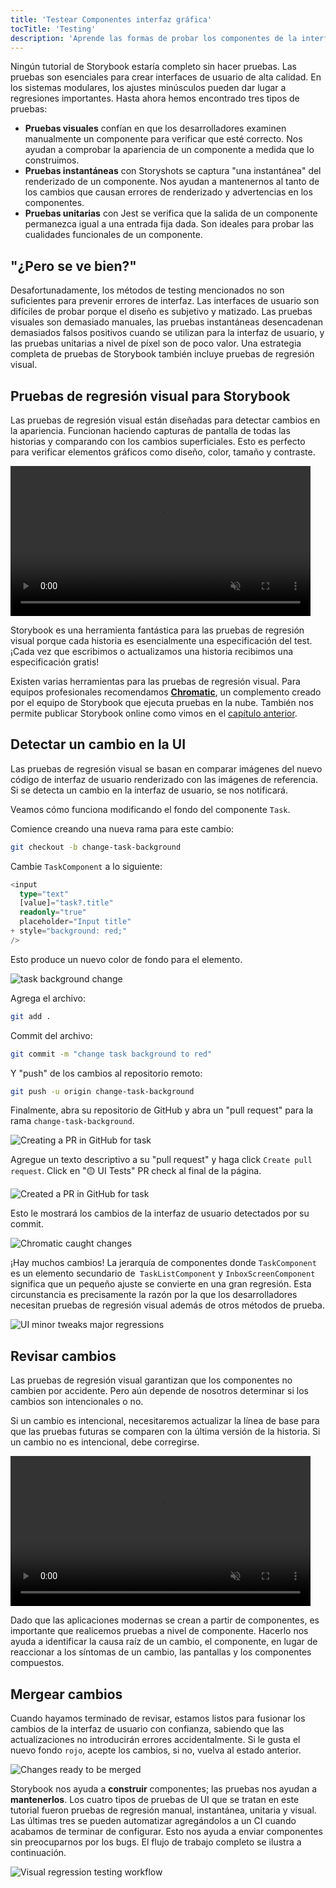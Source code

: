 ```yaml
---
title: 'Testear Componentes interfaz gráfica'
tocTitle: 'Testing'
description: 'Aprende las formas de probar los componentes de la interfaz gráfica'
---
```


Ningún tutorial de Storybook estaría completo sin hacer pruebas. Las pruebas son esenciales para crear interfaces de usuario de alta calidad. En los sistemas modulares, los ajustes minúsculos pueden dar lugar a regresiones importantes. Hasta ahora hemos encontrado tres tipos de pruebas:

- **Pruebas visuales** confían en que los desarrolladores examinen manualmente un componente para verificar que esté correcto. Nos ayudan a comprobar la apariencia de un componente a medida que lo construimos.
- **Pruebas instantáneas** con Storyshots se captura "una instantánea" del renderizado de un componente. Nos ayudan a mantenernos al tanto de los cambios que causan errores de renderizado y advertencias en los componentes.
- **Pruebas unitarias** con Jest se verifica que la salida de un componente permanezca igual a una entrada fija dada.
  Son ideales para probar las cualidades funcionales de un componente.

## "¿Pero se ve bien?"

Desafortunadamente, los métodos de testing mencionados no son suficientes para prevenir errores de interfaz. Las interfaces de usuario son difíciles de probar porque el diseño es subjetivo y matizado. Las pruebas visuales son demasiado manuales, las pruebas instantáneas desencadenan demasiados falsos positivos cuando se utilizan para la interfaz de usuario, y las pruebas unitarias a nivel de píxel son de poco valor. Una estrategia completa de pruebas de Storybook también incluye pruebas de regresión visual.

## Pruebas de regresión visual para Storybook

Las pruebas de regresión visual están diseñadas para detectar cambios en la apariencia. Funcionan haciendo capturas de pantalla de todas las historias y comparando con los cambios superficiales. Esto es perfecto para verificar elementos gráficos como diseño, color, tamaño y contraste.

<video autoPlay muted playsInline loop style="width:480px; margin: 0 auto;">
  <source
    src="/intro-to-storybook/visual-regression-testing.mp4"
    type="video/mp4"
  />
</video>

Storybook es una herramienta fantástica para las pruebas de regresión visual porque cada historia es esencialmente una especificación del test. ¡Cada vez que escribimos o actualizamos una historia recibimos una especificación gratis!

Existen varias herramientas para las pruebas de regresión visual. Para equipos profesionales recomendamos [**Chromatic**](https://www.chromatic.com/), un complemento creado por el equipo de Storybook que ejecuta pruebas en la nube. También nos permite publicar Storybook online como vimos en el [capítulo anterior](/intro-to-storybook/angular/es/deploy/).

## Detectar un cambio en la UI

Las pruebas de regresión visual se basan en comparar imágenes del nuevo código de interfaz de usuario renderizado con las imágenes de referencia. Si se detecta un cambio en la interfaz de usuario, se nos notificará.

Veamos cómo funciona modificando el fondo del componente `Task`.

Comience creando una nueva rama para este cambio:

```bash
git checkout -b change-task-background
```

Cambie `TaskComponent` a lo siguiente:

```diff:title=src/app/components/task.component.ts
<input
  type="text"
  [value]="task?.title"
  readonly="true"
  placeholder="Input title"
+ style="background: red;"
/>
```

Esto produce un nuevo color de fondo para el elemento.

![task background change](/intro-to-storybook/chromatic-task-change.png)

Agrega el archivo:

```bash
git add .
```

Commit del archivo:

```bash
git commit -m "change task background to red"
```

Y "push" de los cambios al repositorio remoto:

```bash
git push -u origin change-task-background
```

Finalmente, abra su repositorio de GitHub y abra un "pull request" para la rama `change-task-background`.

![Creating a PR in GitHub for task](/github/pull-request-background.png)

Agregue un texto descriptivo a su "pull request" y haga click `Create pull request`. Click en "🟡 UI Tests" PR check al final de la página.

![Created a PR in GitHub for task](/github/pull-request-background-ok.png)

Esto le mostrará los cambios de la interfaz de usuario detectados por su commit.

![Chromatic caught changes](/intro-to-storybook/chromatic-catch-changes.png)

¡Hay muchos cambios! La jerarquía de componentes donde `TaskComponent` es un elemento secundario de` TaskListComponent` y `InboxScreenComponent` significa que un pequeño ajuste se convierte en una gran regresión. Esta circunstancia es precisamente la razón por la que los desarrolladores necesitan pruebas de regresión visual además de otros métodos de prueba.

![UI minor tweaks major regressions](/intro-to-storybook/minor-major-regressions.gif)

## Revisar cambios

Las pruebas de regresión visual garantizan que los componentes no cambien por accidente. Pero aún depende de nosotros determinar si los cambios son intencionales o no.

Si un cambio es intencional, necesitaremos actualizar la línea de base para que las pruebas futuras se comparen con la última versión de la historia. Si un cambio no es intencional, debe corregirse.

<video autoPlay muted playsInline loop style="width:480px; margin: 0 auto;">
  <source
    src="/intro-to-storybook/website-workflow-review-merge-optimized.mp4"
    type="video/mp4"
  />
</video>

Dado que las aplicaciones modernas se crean a partir de componentes, es importante que realicemos pruebas a nivel de componente. Hacerlo nos ayuda a identificar la causa raíz de un cambio, el componente, en lugar de reaccionar a los síntomas de un cambio, las pantallas y los componentes compuestos.

## Mergear cambios

Cuando hayamos terminado de revisar, estamos listos para fusionar los cambios de la interfaz de usuario con confianza, sabiendo que las actualizaciones no introducirán errores accidentalmente. Si le gusta el nuevo fondo `rojo`, acepte los cambios, si no, vuelva al estado anterior.

![Changes ready to be merged](/intro-to-storybook/chromatic-review-finished.png)

Storybook nos ayuda a **construir** componentes; las pruebas nos ayudan a **mantenerlos**. Los cuatro tipos de
pruebas de UI que se tratan en este tutorial fueron pruebas de regresión manual, instantánea, unitaria y visual. Las últimas tres se pueden automatizar agregándolos a un CI cuando acabamos de terminar de configurar. Esto nos ayuda a enviar componentes sin preocuparnos por los bugs. El flujo de trabajo completo se ilustra a continuación.

![Visual regression testing workflow](/intro-to-storybook/cdd-review-workflow.png)
